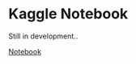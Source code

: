 # Kaggle Notebook
Still in development..

[Notebook](https://www.kaggle.com/code/mohamedmoez2/image-caption-generator-flickr)
